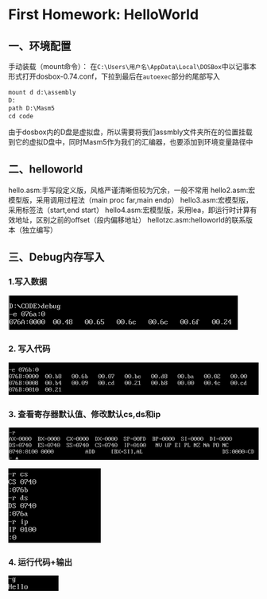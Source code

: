# First Homework: HelloWorld

## 一、环境配置
手动装载（mount命令）：
在`C:\Users\用户名\AppData\Local\DOSBox`中以记事本形式打开dosbox-0.74.conf，下拉到最后在`autoexec`部分的尾部写入
```
mount d d:\assembly
D:
path D:\Masm5
cd code
```
由于dosbox内的D盘是虚拟盘，所以需要将我们assmbly文件夹所在的位置挂载到它的虚拟D盘中，同时Masm5作为我们的汇编器，也要添加到环境变量路径中

## 二、helloworld
hello.asm:手写段定义版，风格严谨清晰但较为冗余，一般不常用
hello2.asm:宏模型版，采用调用过程法（main proc far,main endp）
hello3.asm:宏模型版，采用标签法（start,end start）
hello4.asm:宏模型版，采用lea，即运行时计算有效地址，区别之前的offset（段内偏移地址）
hellotzc.asm:helloworld的联系版本（独立编写）

## 三、Debug内存写入

### 1.写入数据
![](picture/picture_1.png)
### 2. 写入代码
![](picture/picture_2.png)
### 3. 查看寄存器默认值、修改默认cs,ds和ip
![](picture/picture_3.png)

![](picture/picture_4.png)
### 4. 运行代码+输出
![](picture/picture_5.png)